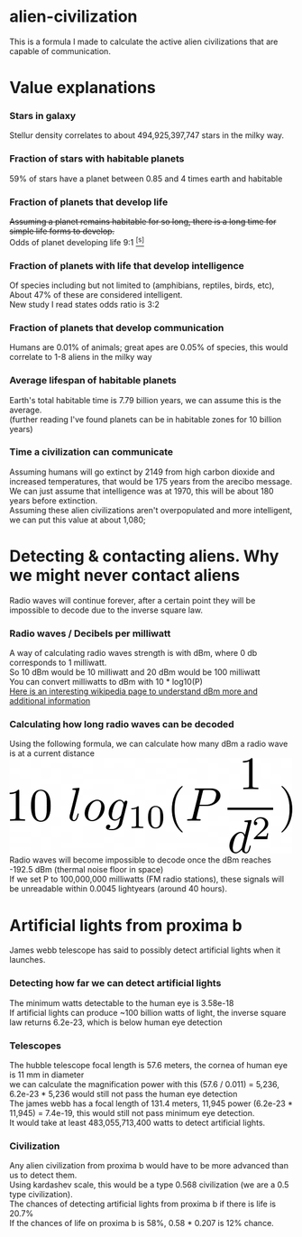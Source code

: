 # alien-civilization
This is a formula I made to calculate the active alien civilizations that are capable of communication.
# Value explanations
### Stars in galaxy
Stellur density correlates to about 494,925,397,747 stars in the milky way.
### Fraction of stars with habitable planets
59% of stars have a planet between 0.85 and 4 times earth and habitable
### Fraction of planets that develop life
~~Assuming a planet remains habitable for so long, there is a long time for simple life forms to develop.~~ <br/>
Odds of planet developing life 9:1 <a href="https://www.sciencedaily.com/releases/2020/05/200518162639.htm" target="_blank"><sup>[s]</sup></a>
### Fraction of planets with life that develop intelligence
Of species including but not limited to (amphibians, reptiles, birds, etc), About 47% of these are considered intelligent. <br/>
New study I read states odds ratio is 3:2
### Fraction of planets that develop communication
Humans are 0.01% of animals; great apes are 0.05% of species, this would correlate to 1-8 aliens in the milky way
### Average lifespan of habitable planets
Earth's total habitable time is 7.79 billion years, we can assume this is the average. <br/>
(further reading I've found planets can be in habitable zones for 10 billion years) <br/>
### Time a civilization can communicate
Assuming humans will go extinct by 2149 from high carbon dioxide and increased temperatures, that would be 175 years from the arecibo message. <br/>
We can just assume that intelligence was at 1970, this will be about 180 years before extinction. <br/>
Assuming these alien civilizations aren't overpopulated and more intelligent, we can put this value at about 1,080;
# Detecting & contacting aliens. Why we might never contact aliens
Radio waves will continue forever, after a certain point they will be impossible to decode due to the inverse square law.
### Radio waves / Decibels per milliwatt
A way of calculating radio waves strength is with dBm, where 0 db corresponds to 1 milliwatt. <br/>
So 10 dBm would be 10 milliwatt and 20 dBm would be 100 milliwatt <br/>
You can convert milliwatts to dBm with 10 * log10(P) <br/>
<a href="https://en.wikipedia.org/wiki/DBm">Here is an interesting wikipedia page to understand dBm more and additional information</a>
### Calculating how long radio waves can be decoded
Using the following formula, we can calculate how many dBm a radio wave is at a current distance <br/>
![](radio-waves-decay.png) <br/>
Radio waves will become impossible to decode once the dBm reaches -192.5 dBm (thermal noise floor in space) <br/>
If we set P to 100,000,000 milliwatts (FM radio stations), these signals will be unreadable within 0.0045 lightyears (around 40 hours).
# Artificial lights from proxima b
James webb telescope has said to possibly detect artificial lights when it launches.
### Detecting how far we can detect artificial lights
The minimum watts detectable to the human eye is 3.58e-18 <br/>
If artificial lights can produce ~100 billion watts of light, the inverse square law returns 6.2e-23, which is below human eye detection
### Telescopes
The hubble telescope focal length is 57.6 meters, the cornea of human eye is 11 mm in diameter <br/>
we can calculate the magnification power with this (57.6 / 0.011) = 5,236, 6.2e-23 * 5,236 would still not pass the human eye detection <br/>
The james webb has a focal length of 131.4 meters, 11,945 power (6.2e-23 * 11,945) = 7.4e-19, this would still not pass minimum eye detection. <br/>
It would take at least 483,055,713,400 watts to detect artificial lights. <br/>
### Civilization
Any alien civilization from proxima b would have to be more advanced than us to detect them. <br/>
Using kardashev scale, this would be a type 0.568 civilization (we are a 0.5 type civilization). <br/>
The chances of detecting artificial lights from proxima b if there is life is 20.7% <br/>
If the chances of life on proxima b is 58%, 0.58 * 0.207 is 12% chance.
